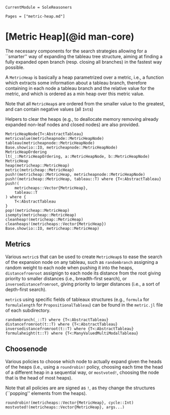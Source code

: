 ```@meta
CurrentModule = SoleReasoners
```

```@contents
Pages = ["metric-heap.md"]
```

# [Metric Heap](@id man-core)

The necessary components for the search strategies
allowing for a ``smarter'' way of expanding the tableau tree structure,
aiming at finding a fully expanded open branch (resp. closing all branches)
in the fastest way possible.

A `MetricHeap` is basically a heap parametrized over a metric, i.e., a function
which extracts some information about a tableau branch, therefore containing in
each node a tableau branch and the relative value for the metric, and which is 
ordered as a min heap over this metric value.

Note that all `MetricHeap`s are ordered from the smaller value to the greatest,
and can contain negative values (all `Int`s)

Helpers to clear the heaps (e.g., to deallocate memory removing already expanded
non-leaf nodes and closed nodes) are also provided.

```@docs
MetricHeapNode{T<:AbstractTableau}
metricvalue(metricheapnode::MetricHeapNode)
tableau(metricheapnode::MetricHeapNode)
Base.show(io::IO, metricheapnode::MetricHeapNode)
MetricHeapOrdering
lt(_::MetricHeapOrdering, a::MetricHeapNode, b::MetricHeapNode)
MetricHeap
heap(metricheap::MetricHeap)
metric(metricheap::MetricHeap)
push!(metricheap::MetricHeap, metricheapnode::MetricHeapNode)
push!(metricheap::MetricHeap, tableau::T) where {T<:AbstractTableau}
push!(
    metricheaps::Vector{MetricHeap},
    tableau::T
) where {
    T<:AbstractTableau
}
pop!(metricheap::MetricHeap)
isempty(metricheap::MetricHeap)
cleanheap!(metricheap::MetricHeap)
cleanheaps!(metricheaps::Vector{MetricHeap})
Base.show(io::IO, metricheap::MetricHeap)
```

## Metrics

Various `metric`s that can be used to create
`MetricHeap`s to ease the search of the expansion node on any tableau, such as
`randombranch` assigning a random weight to each node when pushing it into the
heaps, `distancefromroot` assignign to each node its distance from the root
giving priority to smaller distances (i.e., breadth-first search), or
`inversedistancefromroot`, giving priority to larger distances (i.e., a sort
of depth-first search).

`metric`s using specific fields of tableaux structures (e.g., `formula` for
`formulalength` for `PropositionalTableau`) can be found in the `metric.jl` file
of each subdirectory.

```@docs
randombranch(_::T) where {T<:AbstractTableau}
distancefromroot(t::T) where {T<:AbstractTableau}
inversedistancefromroot(t::T) where {T<:AbstractTableau}
formulaheight(t::T) where {T<:ManyValuedMultiModalTableau}
```

## Choosenode

Various policies to choose which
node to actually expand given the heads of the heaps (i.e., using a
`roundrobin!` policy, choosing each time the head of a different heap in a
sequential way, or `mostvoted!`, choosing the node that is the head of most
heaps).

Note that all policies are are signed as `!`, as they change the structures
(``popping'' elements from the heaps).

```@docs
roundrobin!(metricheaps::Vector{MetricHeap}, cycle::Int)
mostvoted!(metricheaps::Vector{MetricHeap}, args...)
```
